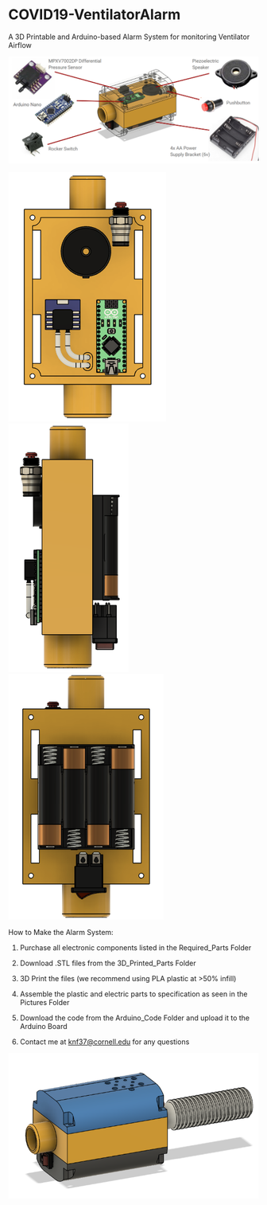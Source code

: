 # COVID19-VentilatorAlarm
A 3D Printable and Arduino-based Alarm System for monitoring Ventilator Airflow

![](Pictures/Schematic+Parts.PNG)

![](Pictures/Top_View.PNG) ![](Pictures/Side_View.PNG) ![](Pictures/Bottom_View.PNG) 

How to Make the Alarm System:
1) Purchase all electronic components listed in the Required_Parts Folder
2) Download .STL files from the 3D_Printed_Parts Folder
3) 3D Print the files (we recommend using PLA plastic at >50% infill)
4) Assemble the plastic and electric parts to specification as seen in the Pictures Folder
5) Download the code from the Arduino_Code Folder and upload it to the Arduino Board

6) Contact me at knf37@cornell.edu for any questions

![](Pictures/Alarm+Tube.PNG)


